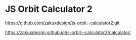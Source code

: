 # JS Orbit Calculator 2


https://github.com/zakuxdesign/js-orbit--calculator2.git


https://zakuxdesign.github.io/js-orbit--calculator2/calculator/

